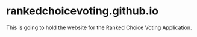 # rankedchoicevoting.github.io
This is going to hold the website for the Ranked Choice Voting Application.

